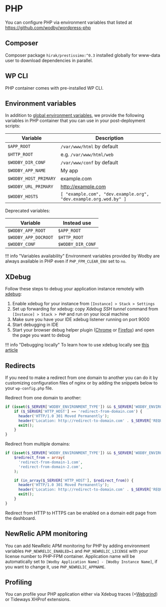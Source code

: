 # PHP

You can configure PHP via environment variables that listed at https://github.com/wodby/wordpress-php

## Composer

Composer package `hirak/prestissimo:^0.3` installed globally for www-data user to download dependencies in parallel.

## WP CLI

PHP container comes with pre-installed WP CLI.

## Environment variables

In addition to [global environment variables](https://help.wodby.com/infrastructure/environment-variables), we provide the following variables in PHP container that you can use in your post-deployment scripts:

| Variable              | Description                                                      |
| --------------------- | ---------------------------------------------------------------- |
| `$APP_ROOT`           | `/var/www/html` by default                                       |
| `$HTTP_ROOT`          | e.g. `/var/www/html/web`                                         |
| `$WODBY_DIR_CONF`     | `/var/www/conf` by default                                       |
| `$WODBY_APP_NAME`     | My app                                                           |
| `$WODBY_HOST_PRIMARY` | example.com                                                      |
| `$WODBY_URL_PRIMARY`  | http://example.com                                               |
| `$WODBY_HOSTS`        | `[ "example.com", "dev.example.org", "dev.example.org.wod.by" ]` |

Deprecated variables:

| Variable             | Instead use       |
| -------------------- | ----------------- |
| `$WODBY_APP_ROOT`    | `$APP_ROOT`       |
| `$WODBY_APP_DOCROOT` | `$HTTP_ROOT`      |
| `$WODBY_CONF`        | `$WODBY_DIR_CONF` |

!!! info "Variables availability" 
    Environment variables provided by Wodby are always available in PHP even if `PHP_FPM_CLEAR_ENV` set to `no`. 

## XDebug

Follow these steps to debug your application instance remotely with [xdebug](http://xdebug.org/docs/install):

1. Enable xdebug for your instance from `[Instance] > Stack > Settings`
2. Set up forwarding for xdebug: copy _Xdebug SSH tunnel_ command from `[Instance] > Stack > PHP` and run on your local machine
3. Make sure you have your IDE xdebug listener running on port 9000
4. Start debugging in IDE
5. Start your browser debug helper plugin ([Chrome](https://chrome.google.com/webstore/detail/xdebug-helper/eadndfjplgieldjbigjakmdgkmoaaaoc?hl=en) or [Firefox](https://addons.mozilla.org/en-us/firefox/addon/the-easiest-xdebug)) and open the page you want to debug

!!! info "Debugging locally" 
    To learn how to use xdebug locally see [this article](../local/xdebug.md) 

## Redirects

If you need to make a redirect from one domain to another you can do it by customizing configuration files of nginx or by adding the snippets below to your `wp-config.php` file.

Redirect from one domain to another:

```php
if (isset($_SERVER['WODBY_ENVIRONMENT_TYPE']) && $_SERVER['WODBY_ENVIRONMENT_TYPE'] == 'prod' && php_sapi_name() != "cli") {
    if ($_SERVER['HTTP_HOST'] == 'redirect-from-domain.com') {
      header('HTTP/1.0 301 Moved Permanently');
      header('Location: http://redirect-to-domain.com' . $_SERVER['REQUEST_URI']);
      exit();
    }
}
```

Redirect from multiple domains:

```php
if (isset($_SERVER['WODBY_ENVIRONMENT_TYPE']) && $_SERVER['WODBY_ENVIRONMENT_TYPE'] == 'prod' && php_sapi_name() != "cli") {
    $redirect_from = array(
      'redirect-from-domain-1.com',
      'redirect-from-domain-2.com',
    );

    if (in_array($_SERVER['HTTP_HOST'], $redirect_from)) {
      header('HTTP/1.0 301 Moved Permanently');
      header('Location: http://redirect-to-domain.com' . $_SERVER['REQUEST_URI']);
      exit();
    }
}
```

Redirect from HTTP to HTTPS can be enabled on a domain edit page from the dashboard.

## NewRelic APM monitoring

You can add NewRelic APM monitoring for PHP by adding environment variables `PHP_NEWRELIC_ENABLED=1` and `PHP_NEWRELIC_LICENSE` with your license number to PHP-FPM container. Application name will be automatically set to `[Wodby Application Name] - [Wodby Instance Name]`, if you want to change it, use `PHP_NEWRELIC_APPNAME`. 

## Profiling

You can profile your PHP application either via Xdebug traces (+[Webgrind](webgrind.md)) or Tideways XHProf extensions.